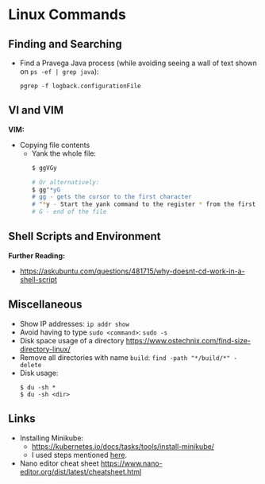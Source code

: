 # Linux Commands

## Finding and Searching

* Find a Pravega Java process (while avoiding seeing a wall of text shown on `ps -ef | grep java`): 

  ```
  pgrep -f logback.configurationFile
  ```
## VI and VIM

**VIM:**

* Copying file contents
  * Yank the whole file:
    ```bash
    $ ggVGy
    
    # Or alternatively: 
    $ gg"*yG
    # gg - gets the cursor to the first character
    # "*y - Start the yank command to the register * from the first line
    # G - end of the file
    ```


## Shell Scripts and Environment

**Further Reading:**
* https://askubuntu.com/questions/481715/why-doesnt-cd-work-in-a-shell-script

## Miscellaneous

* Show IP addresses: `ip addr show`
* Avoid having to type `sudo <command>`: `sudo -s`
* Disk space usage of a directory https://www.ostechnix.com/find-size-directory-linux/
* Remove all directories with name `build`: `find -path "*/build/*" -delete`
* Disk usage: 
  ```
  $ du -sh * 
  $ du -sh <dir>
  ```

## Links
* Installing Minikube: 
  * https://kubernetes.io/docs/tasks/tools/install-minikube/
  * I used steps mentioned [here](https://computingforgeeks.com/how-to-install-minikube-on-ubuntu-18-04/).
* Nano editor cheat sheet https://www.nano-editor.org/dist/latest/cheatsheet.html  
